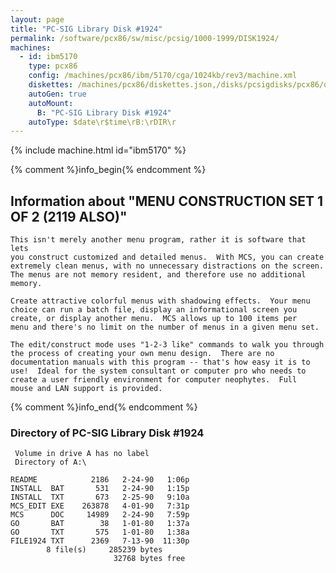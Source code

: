 ```yaml
---
layout: page
title: "PC-SIG Library Disk #1924"
permalink: /software/pcx86/sw/misc/pcsig/1000-1999/DISK1924/
machines:
  - id: ibm5170
    type: pcx86
    config: /machines/pcx86/ibm/5170/cga/1024kb/rev3/machine.xml
    diskettes: /machines/pcx86/diskettes.json,/disks/pcsigdisks/pcx86/diskettes.json
    autoGen: true
    autoMount:
      B: "PC-SIG Library Disk #1924"
    autoType: $date\r$time\rB:\rDIR\r
---
```


{% include machine.html id="ibm5170" %}

{% comment %}info_begin{% endcomment %}

## Information about "MENU CONSTRUCTION SET 1 OF 2 (2119 ALSO)"

    This isn't merely another menu program, rather it is software that lets
    you construct customized and detailed menus.  With MCS, you can create
    extremely clean menus, with no unnecessary distractions on the screen.
    The menus are not memory resident, and therefore use no additional
    memory.
    
    Create attractive colorful menus with shadowing effects.  Your menu
    choice can run a batch file, display an informational screen you
    create, or display another menu.  MCS allows up to 100 items per
    menu and there's no limit on the number of menus in a given menu set.
    
    The edit/construct mode uses "1-2-3 like" commands to walk you through
    the process of creating your own menu design.  There are no
    documentation manuals with this program -- that's how easy it is to
    use!  Ideal for the system consultant or computer pro who needs to
    create a user friendly environment for computer neophytes.  Full
    mouse and LAN support is provided.
{% comment %}info_end{% endcomment %}


### Directory of PC-SIG Library Disk #1924

     Volume in drive A has no label
     Directory of A:\

    README            2186   2-24-90   1:06p
    INSTALL  BAT       531   2-24-90   1:15p
    INSTALL  TXT       673   2-25-90   9:10a
    MCS_EDIT EXE    263878   4-01-90   7:31p
    MCS      DOC     14989   2-24-90   7:59p
    GO       BAT        38   1-01-80   1:37a
    GO       TXT       575   1-01-80   1:38a
    FILE1924 TXT      2369   7-13-90  11:30p
            8 file(s)     285239 bytes
                           32768 bytes free
